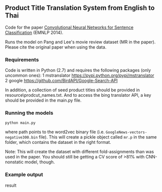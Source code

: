 ## Product Title Translation System from English to Thai
Code for the paper [Convolutional Neural Networks for Sentence Classification](http://arxiv.org/abs/1408.5882) (EMNLP 2014).

Runs the model on Pang and Lee's movie review dataset (MR in the paper).
Please cite the original paper when using the data.

### Requirements
Code is written in Python (2.7) and requires the following packages (only uncommon ones):
1 mstranslator
https://pypi.python.org/pypi/mstranslator
2 google
https://github.com/BirdAPI/Google-Search-API

In addition, a collection of seed product titles should be provided in resource\prodcut_names.txt. And to access the bing translator API, a key should be provided in the main.py file.


### Running the models

```
python main.py 
```

where path points to the word2vec binary file (i.e. `GoogleNews-vectors-negative300.bin` file). 
This will create a pickle object called `mr.p` in the same folder, which contains the dataset
in the right format.

Note: This will create the dataset with different fold-assignments than was used in the paper.
You should still be getting a CV score of >81% with CNN-nonstatic model, though.


### Example output
result

